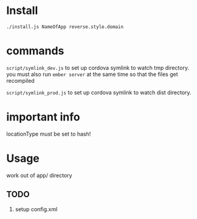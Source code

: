 # Install

`./install.js NameOfApp reverse.style.domain`

# commands

`script/symlink_dev.js` to set up cordova symlink to watch tmp directory. you
must also run `ember server` at the same time so that the files get recompiled

`script/symlink_prod.js` to set up cordova symlink to watch dist directory.

# important info

locationType must be set to hash!

# Usage

work out of app/ directory

## TODO

1. setup config.xml
